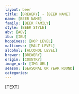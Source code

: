 ```yaml
---
layout: beer
title: [BREWERY] - [BEER NAME]
name: [BEER NAME]
family: [BEER FAMILY]
style: [BEER STYLE]
abv: [ABV]
ibu: [IBU]
hoppiness: [HOP LEVEL]
maltiness: [MALT LEVEL]
alcohol: [ALCOHOL LEVEL]
brewer: [BREWERY]
origin: [COUNTRY]
image_url: [IMG URL]
season: [SEASONAL OR YEAR ROUND]
categories:
---
```


[TEXT]